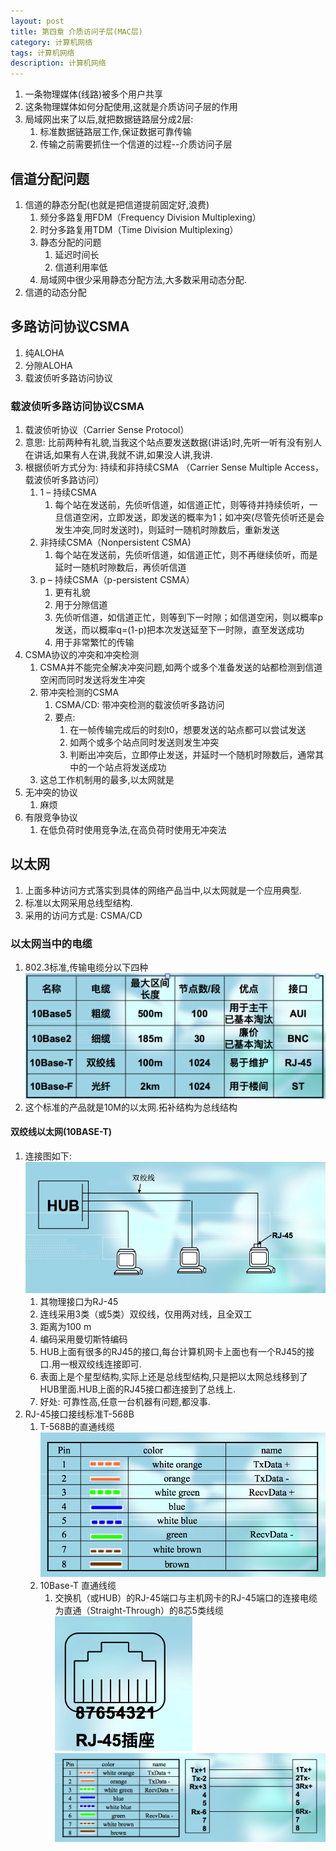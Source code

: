 ```yaml
---
layout: post
title: 第四章 介质访问子层(MAC层)
category: 计算机网络
tags: 计算机网络
description: 计算机网络
---
```


1. 一条物理媒体(线路)被多个用户共享
2. 这条物理媒体如何分配使用,这就是介质访问子层的作用
3. 局域网出来了以后,就把数据链路层分成2层: 
    1. 标准数据链路层工作,保证数据可靠传输
    2. 传输之前需要抓住一个信道的过程--介质访问子层

## 信道分配问题
1. 信道的静态分配(也就是把信道提前固定好,浪费)
    1. 频分多路复用FDM（Frequency Division Multiplexing）
    2. 时分多路复用TDM（Time Division Multiplexing）
    3. 静态分配的问题
        1. 延迟时间长
        2. 信道利用率低
    4. 局域网中很少采用静态分配方法,大多数采用动态分配.
2. 信道的动态分配

## 多路访问协议CSMA
1. 纯ALOHA
2. 分隙ALOHA
3. 载波侦听多路访问协议

### 载波侦听多路访问协议CSMA
1. 载波侦听协议（Carrier Sense Protocol） 
2. 意思: 比前两种有礼貌,当我这个站点要发送数据(讲话)时,先听一听有没有别人在讲话,如果有人在讲,我就不讲,如果没人讲,我讲.
3. 根据侦听方式分为: 持续和非持续CSMA （Carrier Sense Multiple Access，载波侦听多路访问）
    1. 1 – 持续CSMA
        1. 每个站在发送前，先侦听信道，如信道正忙，则等待并持续侦听，一旦信道空闲，立即发送，即发送的概率为1；如冲突(尽管先侦听还是会发生冲突,同时发送时)，则延时一随机时隙数后，重新发送 
    2. 非持续CSMA（Nonpersistent CSMA)
        1. 每个站在发送前，先侦听信道，如信道正忙，则不再继续侦听，而是延时一随机时隙数后，再侦听信道
    3. p – 持续CSMA（p-persistent CSMA）
        1. 更有礼貌
        2. 用于分隙信道
        3. 先侦听信道，如信道正忙，则等到下一时隙；如信道空闲，则以概率p发送，而以概率q=(1-p)把本次发送延至下一时隙，直至发送成功 
        4. 用于非常繁忙的传输
4. CSMA协议的冲突和冲突检测
    1. CSMA并不能完全解决冲突问题,如两个或多个准备发送的站都检测到信道空闲而同时发送将发生冲突
    2. 带冲突检测的CSMA
        1. CSMA/CD: 带冲突检测的载波侦听多路访问 
        2. 要点: 
            1. 在一帧传输完成后的时刻t0，想要发送的站点都可以尝试发送
            2. 如两个或多个站点同时发送则发生冲突 
            3. 判断出冲突后，立即停止发送，并延时一个随机时隙数后，通常其中的一个站点将发送成功 
    3. 这总工作机制用的最多,以太网就是
5. 无冲突的协议 
    1. 麻烦
6. 有限竞争协议
    1. 在低负荷时使用竞争法,在高负荷时使用无冲突法

## 以太网
1. 上面多种访问方式落实到具体的网络产品当中,以太网就是一个应用典型.
2. 标准以太网采用总线型结构.
3. 采用的访问方式是: CSMA/CD

### 以太网当中的电缆
1. 802.3标准,传输电缆分以下四种 
     ![图1](https://raw.githubusercontent.com/zhoghua123/imgsBed/master/PCNet12.png)
2. 这个标准的产品就是10M的以太网.拓补结构为总线结构

#### 双绞线以太网(10BASE-T)
1. 连接图如下:       
    ![图1](https://raw.githubusercontent.com/zhoghua123/imgsBed/master/PCNet13.png)
    1. 其物理接口为RJ-45
    2. 连线采用3类（或5类）双绞线，仅用两对线，且全双工 
    3. 距离为100 m 
    4. 编码采用曼切斯特编码 
    5. HUB上面有很多的RJ45的接口,每台计算机网卡上面也有一个RJ45的接口.用一根双绞线连接即可.
    6. 表面上是个星型结构,实际上还是总线型结构,只是把以太网总线移到了HUB里面.HUB上面的RJ45接口都连接到了总线上.
    7. 好处: 可靠性高,任意一台机器有问题,都没事.
2. RJ-45接口接线标准T-568B
    1. T-568B的直通线缆  
       ![图1](https://raw.githubusercontent.com/zhoghua123/imgsBed/master/PCNet14.png)  
    2. 10Base-T 直通线缆 
        1. 交换机（或HUB）的RJ-45端口与主机网卡的RJ-45端口的连接电缆为直通（Straight-Through）的8芯5类线缆 
        ![图1](https://raw.githubusercontent.com/zhoghua123/imgsBed/master/PCNet15.png)  
         ![图1](https://raw.githubusercontent.com/zhoghua123/imgsBed/master/PCNet16.png) 


